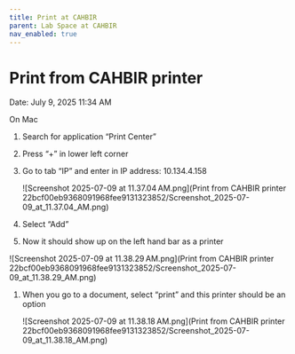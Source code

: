 ```yaml
---
title: Print at CAHBIR
parent: Lab Space at CAHBIR
nav_enabled: true 
---
```


# Print from CAHBIR printer

Date: July 9, 2025 11:34 AM

On Mac

1. Search for application “Print Center”
2. Press “+” in lower left corner
3. Go to tab “IP” and enter in IP address: 10.134.4.158
    
    ![Screenshot 2025-07-09 at 11.37.04 AM.png](Print from CAHBIR printer 22bcf00eb9368091968fee9131323852/Screenshot_2025-07-09_at_11.37.04_AM.png)
    

5. Select “Add”

1. Now it should show up on the left hand bar as a printer

![Screenshot 2025-07-09 at 11.38.29 AM.png](Print from CAHBIR printer 22bcf00eb9368091968fee9131323852/Screenshot_2025-07-09_at_11.38.29_AM.png)

1. When you go to a document, select “print” and this printer should be an option
    
    ![Screenshot 2025-07-09 at 11.38.18 AM.png](Print from CAHBIR printer 22bcf00eb9368091968fee9131323852/Screenshot_2025-07-09_at_11.38.18_AM.png)